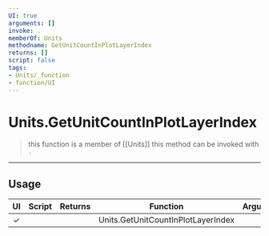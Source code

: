 ```yaml
---
UI: true
arguments: []
invoke: .
memberOf: Units
methodname: GetUnitCountInPlotLayerIndex
returns: []
script: false
tags:
- Units/_function
- function/UI
---
```

# Units.GetUnitCountInPlotLayerIndex
> this function is a member of [[Units]]
> this method can be invoked with `.`
-----
## Usage
|  UI | Script | Returns | Function | Arguments |
|:---:|:------:|-------:|:--------:|:---------|
|✓| ||Units.GetUnitCountInPlotLayerIndex||
